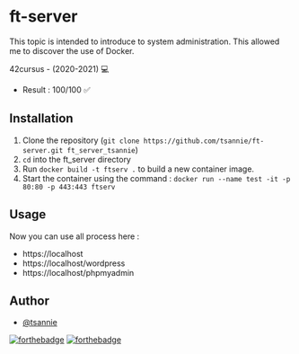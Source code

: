 # ft-server
This topic is intended to introduce to system administration. This allowed me to discover the use of Docker.

42cursus - (2020-2021) 💻

* Result : 100/100 ✅

## Installation

1. Clone the repository (`git clone https://github.com/tsannie/ft-server.git ft_server_tsannie`)
2. `cd` into the ft_server directory
3. Run `docker build -t ftserv .` to build a new container image.
4. Start the container using the command : `docker run --name test -it -p 80:80 -p 443:443 ftserv`

## Usage

Now you can use all process here :
- https://localhost
- https://localhost/wordpress 
- https://localhost/phpmyadmin

## Author

* [@tsannie](https://github.com/tsannie)

[![forthebadge](https://forthebadge.com/images/badges/certified-cousin-terio.svg)](https://forthebadge.com) [![forthebadge](https://forthebadge.com/images/badges/powered-by-water.svg)](https://forthebadge.com)
